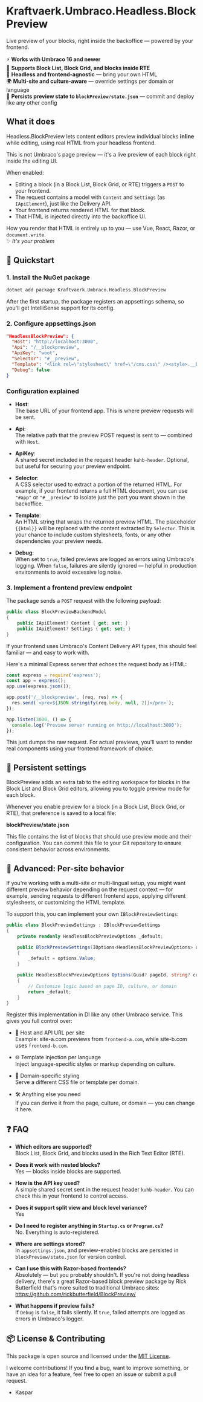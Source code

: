 # Kraftvaerk.Umbraco.Headless.BlockPreview

Live preview of your blocks, right inside the backoffice — powered by your frontend.

⚡ **Works with Umbraco 16 and newer**  
🧩 **Supports Block List, Block Grid, and blocks inside RTE**  
🧠 **Headless and frontend-agnostic** — bring your own HTML  
🌍 **Multi-site and culture-aware** — override settings per domain or language  
💾 **Persists preview state to `blockPreview/state.json`** — commit and deploy like any other config

## What it does

Headless.BlockPreview lets content editors preview individual blocks **inline** while editing, using real HTML from your headless frontend.

This is not Umbraco's page preview — it's a live preview of each block right inside the editing UI.

When enabled:
- Editing a block (in a Block List, Block Grid, or RTE) triggers a `POST` to your frontend.
- The request contains a model with `Content` and `Settings` (as `IApiElement`), just like the Delivery API.
- Your frontend returns rendered HTML for that block.
- That HTML is injected directly into the backoffice UI.

How you render that HTML is entirely up to you — use Vue, React, Razor, or `document.write`.  
✨ *It's your problem*

## 🚀 Quickstart

### 1. Install the NuGet package

```bash
dotnet add package Kraftvaerk.Umbraco.Headless.BlockPreview
```

After the first startup, the package registers an appsettings schema, so you'll get IntelliSense support for its config.


### 2. Configure appsettings.json

```json
"HeadlessBlockPreview": {
  "Host": "http://localhost:3000",
  "Api": "/__blockpreview",
  "ApiKey": "woot",
  "Selector": "#__preview",
  "Template": "<link rel=\"stylesheet\" href=\"/cms.css\" /><style>.__block-preview { background: black; }</style><div class=\"__block-preview\">{{html}}</div>",
  "Debug": false
}
```

### Configuration explained

- **Host**:  
  The base URL of your frontend app. This is where preview requests will be sent.

- **Api**:  
  The relative path that the preview POST request is sent to — combined with `Host`.

- **ApiKey**:  
  A shared secret included in the request header `kuhb-header`. Optional, but useful for securing your preview endpoint.

- **Selector**:  
  A CSS selector used to extract a portion of the returned HTML. For example, if your frontend returns a full HTML document, you can use `"#app"` or `"#__preview"` to isolate just the part you want shown in the backoffice.

- **Template**:  
  An HTML string that wraps the returned preview HTML. The placeholder `{{html}}` will be replaced with the content extracted by `Selector`. This is your chance to include custom stylesheets, fonts, or any other dependencies your preview needs.

- **Debug**:  
  When set to `true`, failed previews are logged as errors using Umbraco's logging. When `false`, failures are silently ignored — helpful in production environments to avoid excessive log noise.

### 3. Implement a frontend preview endpoint

The package sends a `POST` request with the following payload:

```csharp
public class BlockPreviewBackendModel
{
    public IApiElement? Content { get; set; }
    public IApiElement? Settings { get; set; }
}
```

If your frontend uses Umbraco's Content Delivery API types, this should feel familiar — and easy to work with.

Here's a minimal Express server that echoes the request body as HTML:

```js
const express = require('express');
const app = express();
app.use(express.json());

app.post('/__blockpreview', (req, res) => {
  res.send(`<pre>${JSON.stringify(req.body, null, 2)}</pre>`);
});

app.listen(3000, () => {
  console.log('Preview server running on http://localhost:3000');
});
```

This just dumps the raw request. For actual previews, you'll want to render real components using your frontend framework of choice.

## 💾 Persistent settings

BlockPreview adds an extra tab to the editing workspace for blocks in the Block List and Block Grid editors, allowing you to toggle preview mode for each block.

Whenever you enable preview for a block (in a Block List, Block Grid, or RTE), that preference is saved to a local file:

**blockPreview/state.json**

This file contains the list of blocks that should use preview mode and their configuration. You can commit this file to your Git repository to ensure consistent behavior across environments.

## 🔧 Advanced: Per-site behavior

If you're working with a multi-site or multi-lingual setup, you might want different preview behavior depending on the request context — for example, sending requests to different frontend apps, applying different stylesheets, or customizing the HTML template.

To support this, you can implement your own `IBlockPreviewSettings`:

```csharp
public class BlockPreviewSettings : IBlockPreviewSettings
{
    private readonly HeadlessBlockPreviewOptions _default;

    public BlockPreviewSettings(IOptions<HeadlessBlockPreviewOptions> options)
    {
        _default = options.Value;
    }

    public HeadlessBlockPreviewOptions Options(Guid? pageId, string? culture, string? resolvedDomain)
    {
        // Customize logic based on page ID, culture, or domain
        return _default;
    }
}
```

Register this implementation in DI like any other Umbraco service. This gives you full control over:

- 🔀 Host and API URL per site  
  Example: site-a.com previews from `frontend-a.com`, while site-b.com uses `frontend-b.com`.

- 🌐 Template injection per language  
  Inject language-specific styles or markup depending on culture.

- 🎨 Domain-specific styling  
  Serve a different CSS file or template per domain.

- 🛠️ Anything else you need  
  If you can derive it from the page, culture, or domain — you can change it here.

## ❓ FAQ

- **Which editors are supported?**  
  Block List, Block Grid, and blocks used in the Rich Text Editor (RTE).  

- **Does it work with nested blocks?**  
  Yes — blocks inside blocks are supported.  

- **How is the API key used?**  
  A simple shared secret sent in the request header `kuhb-header`. You can check this in your frontend to control access.  

- **Does it support split view and block level variance?**  
  Yes

- **Do I need to register anything in `Startup.cs` or `Program.cs`?**  
  No. Everything is auto-registered.  

- **Where are settings stored?**  
  In `appsettings.json`, and preview-enabled blocks are persisted in `blockPreview/state.json` for version control.  

- **Can I use this with Razor-based frontends?**  
  Absolutely — but you probably shouldn't. If you're not doing headless delivery, there's a great Razor-based block preview package by Rick Butterfield that's more suited to traditional Umbraco sites:  
  https://github.com/rickbutterfield/BlockPreview/

- **What happens if preview fails?**  
  If `Debug` is `false`, it fails silently. If `true`, failed attempts are logged as errors in Umbraco's logger.

## 📦 License & Contributing

This package is open source and licensed under the [MIT License](https://opensource.org/licenses/MIT).

I welcome contributions! If you find a bug, want to improve something, or have an idea for a feature, feel free to open an issue or submit a pull request.

- Kaspar
